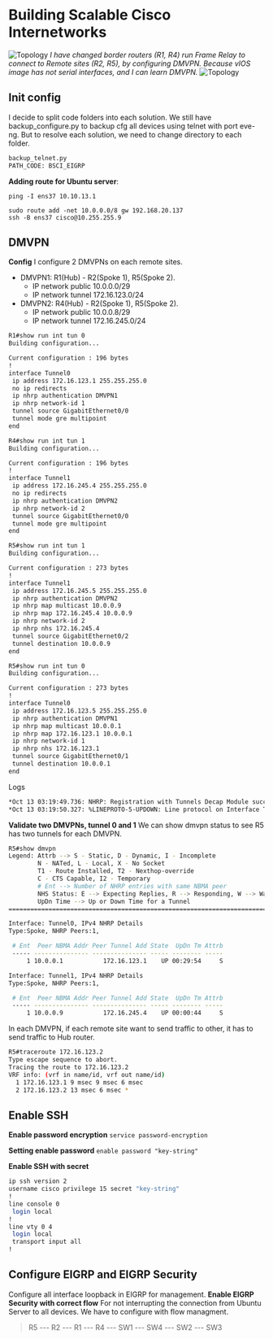 # Building Scalable Cisco Internetworks

![Topology](/BSCI_EIGRP/DBM_Inc_EIGRP_Diagram_lab_dmvpn.JPG)
*I have changed border routers (R1, R4) run Frame Relay to connect to Remote sites (R2, R5), by configuring DMVPN. Because vIOS image has not serial interfaces, and I can learn DMVPN.*
![Topology](/BSCI_EIGRP/DBM_Inc_EIGRP_Diagram_lab.JPG)

## Init config
I decide to split code folders into each solution. We still have backup_configure.py to backup cfg all devices using telnet with port eve-ng.
But to resolve each solution, we need to change directory to each folder.
```bash
backup_telnet.py
PATH_CODE: BSCI_EIGRP
```

**Adding route for Ubuntu server**:
```
ping -I ens37 10.10.13.1

sudo route add -net 10.0.0.0/8 gw 192.168.20.137
ssh -B ens37 cisco@10.255.255.9
```

## DMVPN
**Config**
I configure 2 DMVPNs on each remote sites.
* DMVPN1: R1(Hub) - R2(Spoke 1), R5(Spoke 2).
  * IP network public 10.0.0.0/29
  * IP network tunnel 172.16.123.0/24
* DMVPN2: R4(Hub) - R2(Spoke 1), R5(Spoke 2).
  * IP network public 10.0.0.8/29
  * IP network tunnel 172.16.245.0/24
```bash
R1#show run int tun 0
Building configuration...

Current configuration : 196 bytes
!
interface Tunnel0
 ip address 172.16.123.1 255.255.255.0
 no ip redirects
 ip nhrp authentication DMVPN1
 ip nhrp network-id 1
 tunnel source GigabitEthernet0/0
 tunnel mode gre multipoint
end

R4#show run int tun 1
Building configuration...

Current configuration : 196 bytes
!
interface Tunnel1
 ip address 172.16.245.4 255.255.255.0
 no ip redirects
 ip nhrp authentication DMVPN2
 ip nhrp network-id 2
 tunnel source GigabitEthernet0/0
 tunnel mode gre multipoint
end

R5#show run int tun 1
Building configuration...

Current configuration : 273 bytes
!
interface Tunnel1
 ip address 172.16.245.5 255.255.255.0
 ip nhrp authentication DMVPN2
 ip nhrp map multicast 10.0.0.9
 ip nhrp map 172.16.245.4 10.0.0.9
 ip nhrp network-id 2
 ip nhrp nhs 172.16.245.4
 tunnel source GigabitEthernet0/2
 tunnel destination 10.0.0.9
end

R5#show run int tun 0
Building configuration...

Current configuration : 273 bytes
!
interface Tunnel0
 ip address 172.16.123.5 255.255.255.0
 ip nhrp authentication DMVPN1
 ip nhrp map multicast 10.0.0.1
 ip nhrp map 172.16.123.1 10.0.0.1
 ip nhrp network-id 1
 ip nhrp nhs 172.16.123.1
 tunnel source GigabitEthernet0/1
 tunnel destination 10.0.0.1
end
```
Logs
```bash
*Oct 13 03:19:49.736: NHRP: Registration with Tunnels Decap Module succeeded
*Oct 13 03:19:50.327: %LINEPROTO-5-UPDOWN: Line protocol on Interface Tunnel1, changed state to up
```

**Validate two DMVPNs, tunnel 0 and 1**
We can show dmvpn status to see R5 has two tunnels for each DMVPN.
```bash
R5#show dmvpn
Legend: Attrb --> S - Static, D - Dynamic, I - Incomplete
        N - NATed, L - Local, X - No Socket
        T1 - Route Installed, T2 - Nexthop-override
        C - CTS Capable, I2 - Temporary
        # Ent --> Number of NHRP entries with same NBMA peer
        NHS Status: E --> Expecting Replies, R --> Responding, W --> Waiting
        UpDn Time --> Up or Down Time for a Tunnel
==========================================================================

Interface: Tunnel0, IPv4 NHRP Details
Type:Spoke, NHRP Peers:1,

 # Ent  Peer NBMA Addr Peer Tunnel Add State  UpDn Tm Attrb
 ----- --------------- --------------- ----- -------- -----
     1 10.0.0.1           172.16.123.1    UP 00:29:54     S

Interface: Tunnel1, IPv4 NHRP Details
Type:Spoke, NHRP Peers:1,

 # Ent  Peer NBMA Addr Peer Tunnel Add State  UpDn Tm Attrb
 ----- --------------- --------------- ----- -------- -----
     1 10.0.0.9           172.16.245.4    UP 00:00:44     S
```
In each DMVPN, if each remote site want to send traffic to other, it has to send traffic to Hub router.
```bash
R5#traceroute 172.16.123.2
Type escape sequence to abort.
Tracing the route to 172.16.123.2
VRF info: (vrf in name/id, vrf out name/id)
  1 172.16.123.1 9 msec 9 msec 6 msec
  2 172.16.123.2 13 msec 6 msec *
```

## Enable SSH
**Enable password encryption**
```service password-encryption```

**Setting enable password**
```enable password "key-string"```

**Enable SSH with secret**
```bash
ip ssh version 2
username cisco privilege 15 secret "key-string"
!
line console 0
 login local
!
line vty 0 4
 login local
 transport input all
!
```

## Configure EIGRP and EIGRP Security
Configure all interface loopback in EIGRP for management.
**Enable EIGRP Security with correct flow**
For not interrupting the connection from Ubuntu Server to all devices. We have to configure with flow managment.
> R5 --- R2 --- R1 --- R4 --- SW1 --- SW4 --- SW2 --- SW3
